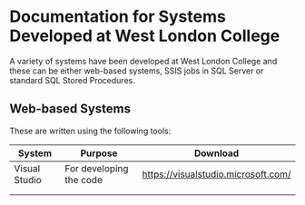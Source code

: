 # Documentation for Systems Developed at West London College

A variety of systems have been developed at West London College and these can be either web-based systems, SSIS jobs in SQL Server or standard SQL Stored Procedures.

## Web-based Systems

These are written using the following tools:

| System        | Purpose                 | Download                                                   |
|---------------|-------------------------|------------------------------------------------------------|
| Visual Studio | For developing the code | https://visualstudio.microsoft.com/                        |
|               |                         |                                                            |
|               |                         |                                                            |